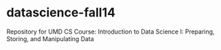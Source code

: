 datascience-fall14
==================

Repository for UMD CS Course: Introduction to Data Science I: Preparing, Storing, and Manipulating Data
